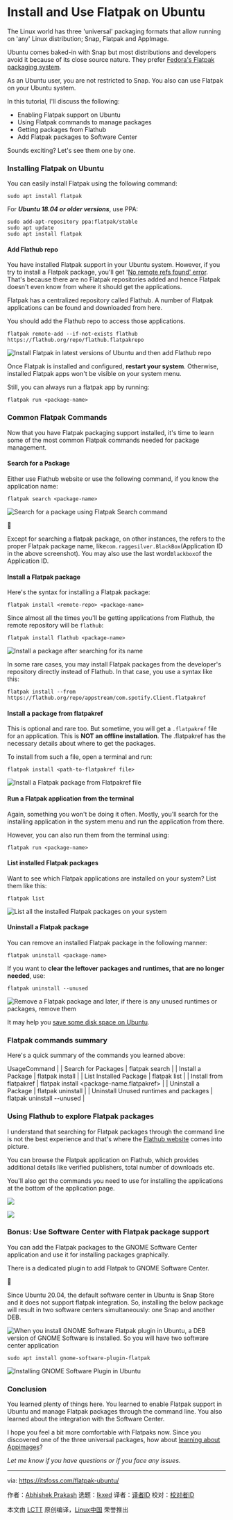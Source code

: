 [#]: subject: "Install and Use Flatpak on Ubuntu"
[#]: via: "https://itsfoss.com/flatpak-ubuntu/"
[#]: author: "Abhishek Prakash https://itsfoss.com/author/abhishek/"
[#]: collector: "lkxed"
[#]: translator: "geekpi"
[#]: reviewer: " "
[#]: publisher: " "
[#]: url: " "

Install and Use Flatpak on Ubuntu
======

The Linux world has three 'universal' packaging formats that allow running on 'any' Linux distribution; Snap, Flatpak and AppImage.

Ubuntu comes baked-in with Snap but most distributions and developers avoid it because of its close source nature. They prefer [Fedora's Flatpak packaging system][1].

As an Ubuntu user, you are not restricted to Snap. You also can use Flatpak on your Ubuntu system.

In this tutorial, I'll discuss the following:

- Enabling Flatpak support on Ubuntu
- Using Flatpak commands to manage packages
- Getting packages from Flathub
- Add Flatpak packages to Software Center

Sounds exciting? Let's see them one by one.

### Installing Flatpak on Ubuntu

You can easily install Flatpak using the following command:

```
sudo apt install flatpak
```

For **_Ubuntu 18.04 or older versions_**, use PPA:

```
sudo add-apt-repository ppa:flatpak/stable
sudo apt update
sudo apt install flatpak
```

#### Add Flathub repo

You have installed Flatpak support in your Ubuntu system. However, if you try to install a Flatpak package, you'll get '[No remote refs found' error][2]. That's because there are no Flatpak repositories added and hence Flatpak doesn't even know from where it should get the applications.

Flatpak has a centralized repository called Flathub. A number of Flatpak applications can be found and downloaded from here.

You should add the Flathub repo to access those applications.

```
flatpak remote-add --if-not-exists flathub https://flathub.org/repo/flathub.flatpakrepo
```

![Install Flatpak in latest versions of Ubuntu and then add Flathub repo][3]

Once Flatpak is installed and configured, **restart your system**. Otherwise, installed Flatpak apps won't be visible on your system menu.

Still, you can always run a flatpak app by running:

```
flatpak run <package-name>
```

### Common Flatpak Commands

Now that you have Flatpak packaging support installed, it's time to learn some of the most common Flatpak commands needed for package management.

#### Search for a Package

Either use Flathub website or use the following command, if you know the application name:

```
flatpak search <package-name>
```

![Search for a package using Flatpak Search command][4]

🚧

Except for searching a flatpak package, on other instances, the <package-name> refers to the proper Flatpak package name, like`com.raggesilver.BlackBox`(Application ID in the above screenshot). You may also use the last word`Blackbox`of the Application ID.

#### Install a Flatpak package

Here's the syntax for installing a Flatpak package:

```
flatpak install <remote-repo> <package-name>
```

Since almost all the times you'll be getting applications from Flathub, the remote repository will be `flathub`:

```
flatpak install flathub <package-name>
```

![Install a package after searching for its name][5]

In some rare cases, you may install Flatpak packages from the developer's repository directly instead of Flathub. In that case, you use a syntax like this:

```
flatpak install --from https://flathub.org/repo/appstream/com.spotify.Client.flatpakref
```

#### Install a package from flatpakref

This is optional and rare too. But sometime, you will get a `.flatpakref` file for an application. This is **NOT an offline installation**. The .flatpakref has the necessary details about where to get the packages.

To install from such a file, open a terminal and run:

```
flatpak install <path-to-flatpakref file>
```

![Install a Flatpak package from Flatpakref file][6]

#### Run a Flatpak application from the terminal

Again, something you won't be doing it often. Mostly, you'll search for the installing application in the system menu and run the application from there.

However, you can also run them from the terminal using:

```
flatpak run <package-name>
```

#### List installed Flatpak packages

Want to see which Flatpak applications are installed on your system? List them like this:

```
flatpak list
```

![List all the installed Flatpak packages on your system][7]

#### Uninstall a Flatpak package

You can remove an installed Flatpak package in the following manner:

```
flatpak uninstall <package-name>
```

If you want to **clear the leftover packages and runtimes, that are no longer needed**, use:

```
flatpak uninstall --unused
```

![Remove a Flatpak package and later, if there is any unused runtimes or packages, remove them][8]

It may help you [save some disk space on Ubuntu][9].

### Flatpak commands summary

Here's a quick summary of the commands you learned above:

UsageCommand |
| Search for Packages | flatpak search |
| Install a Package | flatpak install |
| List Installed Package | flatpak list |
| Install from flatpakref | flatpak install <package-name.flatpakref> |
| Uninstall a Package | flatpak uninstall |
| Uninstall Unused runtimes and packages | flatpak uninstall --unused |

### Using Flathub to explore Flatpak packages

I understand that searching for Flatpak packages through the command line is not the best experience and that's where the [Flathub website][10] comes into picture.

You can browse the Flatpak application on Flathub, which provides additional details like verified publishers, total number of downloads etc.

You'll also get the commands you need to use for installing the applications at the bottom of the application page.

![][11]

![][12]

### Bonus: Use Software Center with Flatpak package support

You can add the Flatpak packages to the GNOME Software Center application and use it for installing packages graphically.

There is a dedicated plugin to add Flatpak to GNOME Software Center.

🚧

Since Ubuntu 20.04, the default software center in Ubuntu is Snap Store and it does not support flatpak integration. So, installing the below package will result in two software centers simultaneously: one Snap and another DEB.

![When you install GNOME Software Flatpak plugin in Ubuntu, a DEB version of GNOME Software is installed. So you will have two software center application][13]

```
sudo apt install gnome-software-plugin-flatpak
```

![Installing GNOME Software Plugin in Ubuntu][14]

### Conclusion

You learned plenty of things here. You learned to enable Flatpak support in Ubuntu and manage Flatpak packages through the command line. You also learned about the integration with the Software Center.

I hope you feel a bit more comfortable with Flatpaks now. Since you discovered one of the three universal packages, how about [learning about Appimages][15]?

_Let me know if you have questions or if you face any issues._

--------------------------------------------------------------------------------

via: https://itsfoss.com/flatpak-ubuntu/

作者：[Abhishek Prakash][a]
选题：[lkxed][b]
译者：[译者ID](https://github.com/译者ID)
校对：[校对者ID](https://github.com/校对者ID)

本文由 [LCTT](https://github.com/LCTT/TranslateProject) 原创编译，[Linux中国](https://linux.cn/) 荣誉推出

[a]: https://itsfoss.com/author/abhishek/
[b]: https://github.com/lkxed/
[1]: https://itsfoss.com/what-is-flatpak/
[2]: https://itsfoss.com/no-remote-ref-found-flatpak/
[3]: https://itsfoss.com/content/images/2023/06/install-flatpak-1.svg
[4]: https://itsfoss.com/content/images/2023/06/flatpak-search.svg
[5]: https://itsfoss.com/content/images/2023/06/flatpak-install-package.svg
[6]: https://itsfoss.com/content/images/2023/06/install-flatpak-ref.svg
[7]: https://itsfoss.com/content/images/2023/06/flatpak-list.svg
[8]: https://itsfoss.com/content/images/2023/06/flatpak-uninstall-package-with-removal-of-unused.svg
[9]: https://itsfoss.com/free-up-space-ubuntu-linux/
[10]: https://flathub.org:443/en-GB
[11]: https://itsfoss.com/content/images/2023/06/Flathub-apps-page-2.png
[12]: https://itsfoss.com/content/images/2023/06/application-details-in-flathub-website-2.png
[13]: https://itsfoss.com/content/images/2023/06/two-software-centers-in-Ubuntu.png
[14]: https://itsfoss.com/content/images/2023/06/install-gnome-flatpak-plugin.svg
[15]: https://itsfoss.com/use-appimage-linux/